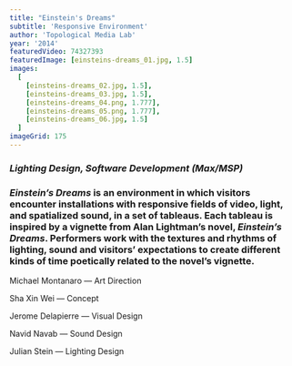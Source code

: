 ```yaml
---
title: "Einstein's Dreams"
subtitle: 'Responsive Environment'
author: 'Topological Media Lab'
year: '2014'
featuredVideo: 74327393
featuredImage: [einsteins-dreams_01.jpg, 1.5]
images:
  [
    [einsteins-dreams_02.jpg, 1.5],
    [einsteins-dreams_03.jpg, 1.5],
    [einsteins-dreams_04.png, 1.777],
    [einsteins-dreams_05.png, 1.777],
    [einsteins-dreams_06.jpg, 1.5]
  ]
imageGrid: 175
---
```


### _Lighting Design, Software Development (Max/MSP)_

### _Einstein’s Dreams_ is an environment in which visitors encounter installations with responsive fields of video, light, and spatialized sound, in a set of tableaus. Each tableau is inspired by a vignette from Alan Lightman’s novel, _Einstein’s Dreams_. Performers work with the textures and rhythms of lighting, sound and visitors’ expectations to create different kinds of time poetically related to the novel’s vignette.

Michael Montanaro — Art Direction

Sha Xin Wei — Concept

Jerome Delapierre — Visual Design

Navid Navab — Sound Design

Julian Stein — Lighting Design
